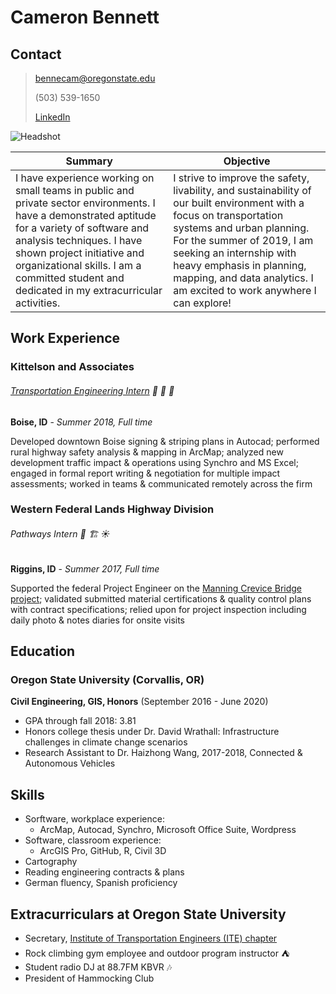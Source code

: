 # Cameron Bennett

## Contact
> bennecam@oregonstate.edu
>
>(503) 539-1650
>
>[LinkedIn](https://www.linkedin.com/in/csboregon/)

![Headshot](/Photos/DSC_1371.jpg)

Summary | Objective
--------|----------
I have experience working on small teams in public and private sector environments. I have a demonstrated aptitude for a variety of software and analysis techniques. I have shown project initiative and organizational skills. I am a committed student and dedicated in my extracurricular activities. | I strive to improve the safety, livability, and sustainability of our built environment with a focus on transportation systems and urban planning. For the summer of 2019, I am seeking an internship with heavy emphasis in planning, mapping, and data analytics. I am excited to work anywhere I can explore!

## Work Experience
### Kittelson and Associates
###### [Transportation Engineering Intern](https://www.kittelson.com/news-and-events/internship-jamboree-2018/)  :car: :bus: :light_rail:
**Boise, ID** - *Summer 2018, Full time*

Developed downtown Boise signing & striping plans in Autocad; performed rural highway safety analysis & mapping in ArcMap; analyzed new development traffic impact & operations using Synchro and MS Excel; engaged in formal report writing & negotiation for multiple impact assessments; worked in teams & communicated remotely across the firm

### Western Federal Lands Highway Division
###### Pathways Intern  :construction_worker: :building_construction: :sunny:
**Riggins, ID** - *Summer 2017, Full time*

Supported the federal Project Engineer on the [Manning Crevice Bridge project](https://flh.fhwa.dot.gov/projects/id/manning-crevice/); validated submitted material certifications & quality control plans with contract specifications; relied upon for project inspection including daily photo & notes diaries for onsite visits

## Education
### Oregon State University (Corvallis, OR)

**Civil Engineering, GIS, Honors** (September 2016 - June 2020)

- GPA through fall 2018: 3.81
- Honors college thesis under Dr. David Wrathall: Infrastructure challenges in climate change scenarios
- Research Assistant to Dr. Haizhong Wang, 2017-2018, Connected & Autonomous Vehicles

## Skills
* Sorftware, workplace experience:
  * ArcMap, Autocad, Synchro, Microsoft Office Suite, Wordpress
* Software, classroom experience:
  * ArcGIS Pro, GitHub, R, Civil 3D
* Cartography
* Reading engineering contracts & plans
* German fluency, Spanish proficiency


## Extracurriculars at Oregon State University
* Secretary, [Institute of Transportation Engineers (ITE) chapter](http://www.oregonstateite.org/about/)
* Rock climbing gym employee and outdoor program instructor :tent:
* Student radio DJ at 88.7FM KBVR :notes:
* President of Hammocking Club
